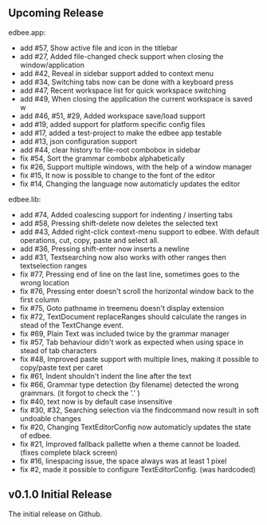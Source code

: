 ## Upcoming Release

edbee.app:

- add #57, Show active file and icon in the titlebar 
- add #27, Added file-changed check support when closing the window/application
- add #42, Reveal in sidebar support added to context menu
- add #34, Switching tabs now can be done with a keyboard press
- add #47, Recent workspace list for quick workspace switching
- add #49, When closing the application the current workspace is saved w
- add #46, #51, #29, Added workspace save/load support
- add #19, added support for platform specific config files
- add #17, added a test-project to make the edbee app testable
- add #13, json configuration support
- add #44, clear history to file-root combobox in sidebar
- fix #54, Sort the grammar combobx alphabetically
- fix #26, Support multiple windows, with the help of a window manager
- fix #15, It now is possible to change to the font of the editor
- fix #14, Changing the language now automaticly updates the editor 


edbee.lib:

- add #74, Added coalescing support for indenting / inserting tabs
- add #58, Pressing shift-delete now deletes the selected text
- add #43, Added right-click context-menu support to edbee. With default operations, cut, copy, paste and select all.
- add #36, Pressing shift-enter now inserts a newline
- add #31, Textsearching now also works with other ranges then textselection ranges
- fix #77, Pressing end of line on the last line, sometimes goes to the wrong location
- fix #76, Pressing enter doesn't scroll the horizontal window back to the first column
- fix #75, Goto pathname in treemenu doesn't display extension
- fix #72, TextDocument replaceRanges should calculate the ranges in stead of the TextChange event.
- fix #69, Plain Text was included twice by the grammar manager
- fix #57, Tab behaviour didn't work as expected when using space in stead of tab characters
- fix #48, Improved paste support with multiple lines, making it possible to copy/paste text per caret
- fix #61, Indent shouldn't indent the line after the text 
- fix #66, Grammar type detection (by filename) detected the wrong grammars. (it forgot to check the '.' )
- fix #40, text now is by default case insensitive
- fix #30, #32, Searching selection via the findcommand now result in soft undoable changes
- fix #20, Changing TextEditorConfig now automaticly updates the state of edbee.
- fix #21, Improved fallback pallette when a theme cannot be loaded. (fixes complete black screen)
- fix #16, linespacing issue, the space always was at least 1 pixel
- fix #2, made it possible to configure TextEditorConfig. (was hardcoded)


## v0.1.0 Initial Release

The initial release on Github. 
